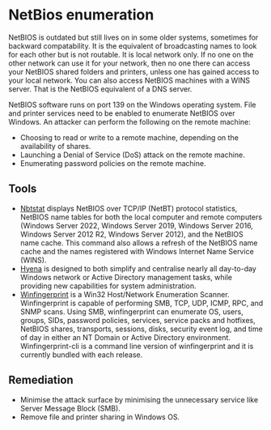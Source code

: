 # NetBios enumeration

NetBIOS is outdated but still lives on in some older systems, sometimes for backward compatability. It is the equivalent of broadcasting names to look for each other but is not routable. It is local network only. If no one on the other network can use it for your network, then no one there can access your NetBIOS shared folders and printers, unless one has gained access to your local network. You can also access NetBIOS machines with a WINS server. That is the NetBIOS equivalent of a DNS server.

NetBIOS software runs on port 139 on the Windows operating system. File and printer services need to be enabled to enumerate NetBIOS over Windows. An attacker can perform the following on the remote machine:

* Choosing to read or write to a remote machine, depending on the availability of shares.
* Launching a Denial of Service (DoS) attack on the remote machine.
* Enumerating password policies on the remote machine.

## Tools

* [Nbtstat](https://learn.microsoft.com/en-us/windows-server/administration/windows-commands/nbtstat) displays NetBIOS over TCP/IP (NetBT) protocol statistics, NetBIOS name tables for both the local computer and remote computers (Windows Server 2022, Windows Server 2019, Windows Server 2016, Windows Server 2012 R2, Windows Server 2012), and the NetBIOS name cache. This command also allows a refresh of the NetBIOS name cache and the names registered with Windows Internet Name Service (WINS).
* [Hyena](https://www.systemtools.com/hyena/) is designed to both simplify and centralise nearly all day-to-day Windows network or Active Directory management tasks, while providing new capabilities for system administration. 
* [Winfingerprint](https://packetstormsecurity.com/files/38356/winfingerprint-0.6.2.zip.html) is a Win32 Host/Network Enumeration Scanner. Winfingerprint is capable of performing SMB, TCP, UDP, ICMP, RPC, and SNMP scans. Using SMB, winfingerprint can enumerate OS, users, groups, SIDs, password policies, services, service packs and hotfixes, NetBIOS shares, transports, sessions, disks, security event log, and time of day in either an NT Domain or Active Directory environment. Winfingerprint-cli is a command line version of winfingerprint and it is currently bundled with each release.

## Remediation

* Minimise the attack surface by minimising the unnecessary service like Server Message Block (SMB).
* Remove file and printer sharing in Windows OS.
